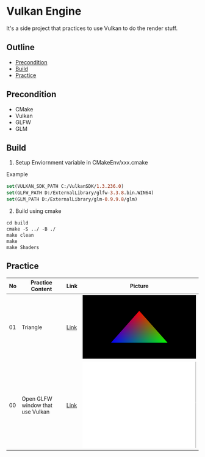 # Vulkan Engine
It's a side project that practices to use Vulkan to do the render stuff.
## Outline
* [Precondition](#Precondition)
* [Build](#Build)
* [Practice](#Practice)
## Precondition
* CMake
* Vulkan
* GLFW
* GLM

## Build
1. Setup Enviornment variable in CMakeEnv/xxx.cmake

Example
```CMake
set(VULKAN_SDK_PATH C:/VulkanSDK/1.3.236.0)
set(GLFW_PATH D:/ExternalLibrary/glfw-3.3.8.bin.WIN64)
set(GLM_PATH D:/ExternalLibrary/glm-0.9.9.8/glm)
```

2. Build using cmake

```CMD
cd build
cmake -S ../ -B ./
make clean
make
make Shaders
```

## Practice
No | Practice Content | Link | Picture
---|---|---|---
01 | Triangle | [Link](https://github.com/Darkgrouptw/VulkanEngine/tree/Practice-01) | ![Practice-01](Images/Practice-01.png)
00 | Open GLFW window that use Vulkan | [Link](#https://github.com/Darkgrouptw/VulkanEngine/tree/Practice-00) | ![Practice-00](Images/Practice-00.png)